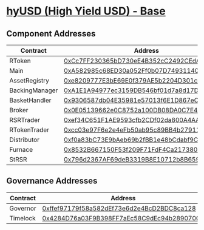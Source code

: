 # [hyUSD (High Yield USD) - Base](https://basescan.org/address/0xCc7FF230365bD730eE4B352cC2492CEdAC49383e)

## Component Addresses

| Contract       | Address                                                                                                               | Implementation | Version |
| -------------- | --------------------------------------------------------------------------------------------------------------------- | -------------- | ------- |
| RToken         | [0xCc7FF230365bD730eE4B352cC2492CEdAC49383e](https://basescan.org/address/0xCc7FF230365bD730eE4B352cC2492CEdAC49383e) |
| Main           | [0xA582985c68ED30a052Ff0b07D74931140bd5a00F](https://basescan.org/address/0xA582985c68ED30a052Ff0b07D74931140bd5a00F) |
| AssetRegistry  | [0xe8209777E3bE69E0f379AE5b2204D301c4FFC9B3](https://basescan.org/address/0xe8209777E3bE69E0f379AE5b2204D301c4FFC9B3) |
| BackingManager | [0xA1E1A94977ec3159DB546bf01d7a8d17DD3EbBeD](https://basescan.org/address/0xA1E1A94977ec3159DB546bf01d7a8d17DD3EbBeD) |
| BasketHandler  | [0x9306587db04E35981e57013f6E1D867eCa89e2ec](https://basescan.org/address/0x9306587db04E35981e57013f6E1D867eCa89e2ec) |
| Broker         | [0x0E05139662e0C8752a100DB08DA0C7E435B8aC94](https://basescan.org/address/0x0E05139662e0C8752a100DB08DA0C7E435B8aC94) |
| RSRTrader      | [0xef34C651F1AE9593cfb2CDf02da800A4AAd612bd](https://basescan.org/address/0xef34C651F1AE9593cfb2CDf02da800A4AAd612bd) |
| RTokenTrader   | [0xcc03e97F6e2e4eFb50ab95c89BB4b27911105736](https://basescan.org/address/0xcc03e97F6e2e4eFb50ab95c89BB4b27911105736) |
| Distributor    | [0xf0a83bC73E9bAeb69b2fBB1e48bCdabf9C1012ca](https://basescan.org/address/0xf0a83bC73E9bAeb69b2fBB1e48bCdabf9C1012ca) |
| Furnace        | [0x8532B667150F53f209F71FdF4Ca2173805D16680](https://basescan.org/address/0x8532B667150F53f209F71FdF4Ca2173805D16680) |
| StRSR          | [0x796d2367AF69deB3319B8E10712b8B65957371c3](https://basescan.org/address/0x796d2367AF69deB3319B8E10712b8B65957371c3) |

## Governance Addresses

| Contract | Address                                                                                                               |
| -------- | --------------------------------------------------------------------------------------------------------------------- |
| Governor | [0xffef97179f58a582dEf73e6d2e4BcD2BDC8ca128](https://basescan.org/address/0xffef97179f58a582dEf73e6d2e4BcD2BDC8ca128) |
| Timelock | [0x4284D76a03F9B398FF7aEc58C9dEc94b289070CF](https://basescan.org/address/0x4284D76a03F9B398FF7aEc58C9dEc94b289070CF) |
